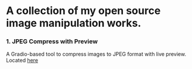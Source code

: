 # A collection of my open source image manipulation works.

### 1. JPEG Compress with Preview  
A Gradio-based tool to compress images to JPEG format with live preview. Located [here](https://github.com/stsaikat/image-manipulation/tree/main/jpeg/compress_with_preview)
